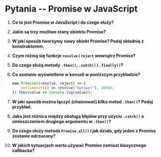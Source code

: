 # Pytania -- Promise w JavaScript

1.  **Co to jest Promise w JavaScript i do czego służy?**

2.  **Jakie są trzy możliwe stany obiektu Promise?**

3.  **W jaki sposób tworzymy nowy obiekt Promise? Podaj składnię z
    konstruktorem.**

4.  **Czym różnią się funkcje `resolve` i `reject` wewnątrz Promise?**

5.  **Do czego służą metody `.then()`, `.catch()` i `.finally()`?**

6.  **Co zostanie wyświetlone w konsoli w poniższym przykładzie?**

    ``` js
    new Promise((resolve, reject) => {
        setTimeout(() => resolve("Gotowe!"), 1000);
    }).then(value => console.log(value));
    ```

7.  **W jaki sposób można łączyć (chainować) kilka metod `.then()`?
    Podaj przykład.**

8.  **Jaka jest różnica między obsługą błędów przy użyciu `.catch()` a
    umieszczeniem drugiego argumentu w `.then()`?**

9.  **Do czego służy metoda `Promise.all()` i jak działa, gdy jeden z
    Promise zostanie odrzucony?**

10. **W jakich sytuacjach warto używać Promise zamiast klasycznego
    callbacka?**
